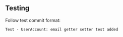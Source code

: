 



## Testing

Follow test commit format:


    Test - UserAccount: email getter setter test added
    
